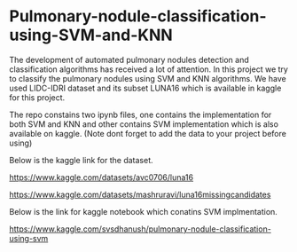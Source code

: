# Pulmonary-nodule-classification-using-SVM-and-KNN
The development of automated pulmonary nodules detection and classification algorithms has received a lot of attention. In this project we try to classify the pulmonary nodules using SVM and KNN algorithms. We have used LIDC-IDRI dataset and its subset LUNA16 which is available in kaggle for this project.

The repo constains two ipynb files, one contains the implementation for both SVM and KNN and other contains SVM implementation which is also available on kaggle. (Note dont forget to add the data to your project before using)

Below is the kaggle link for the dataset.

https://www.kaggle.com/datasets/avc0706/luna16

https://www.kaggle.com/datasets/mashruravi/luna16missingcandidates

Below is the link for kaggle notebook which conatins SVM implmentation.

https://www.kaggle.com/svsdhanush/pulmonary-nodule-classification-using-svm
